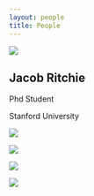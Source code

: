 ```yaml
---
layout: people
title: People
---
```


![](https://www.jacobritchie.xyz/headshot.jpg)

## Jacob Ritchie

Phd Student

Stanford University

![](https://www.statistics.utoronto.ca/sites/www.statistics.utoronto.ca/files/FannyChevalierProfile_0.png)

![](https://visualinteractivedata.github.io/people/bach.png)

![](https://visualinteractivedata.github.io/people/wang.jpg)

![](https://visualinteractivedata.github.io/people/jingtao.png)
